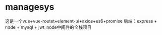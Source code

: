 # managesys
这是一个vue+vue-routet+element-ui+axios+es6+promise   后端：express + node + mysql + jwt_node中间件的全栈项目

